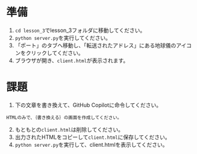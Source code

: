 # 準備
1. `cd lesson_3`でlesson_3フォルダに移動してください。
2. `python server.py`を実行してください。
3. 「ポート」のタブへ移動し、「転送されたアドレス」にある地球儀のアイコンをクリックしてください。
4. ブラウザが開き、`client.html`が表示されます。

# 課題
1. 下の文章を書き換えて、GitHub Copilotに命令してください。
```text
HTMLのみで、｛書き換える｝の画面を作成してください。
```
2. もともとの`client.html`は削除してください。
3. 出力されたHTMLをコピーして`client.html`に保存してください。
4. `python server.py`を実行して、client.htmlを表示してください。